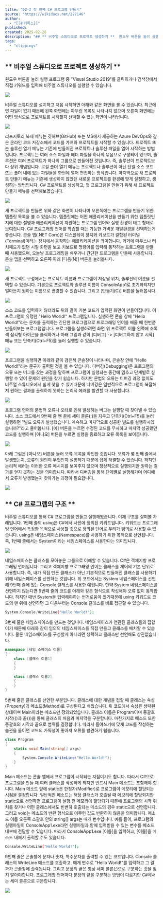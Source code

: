 ```yaml
---
title: "02-2 첫 번째 C# 프로그램 만들기"
source: "https://wikidocs.net/227146"
author:
  - "[[위키독스]]"
published:
created: 2025-02-28
description: "## ** 비주얼 스튜디오로 프로젝트 생성하기 **  윈도우 버튼을 눌러 실행 프로그램 중 \"Visual Studio 2019\"를 클릭하거나 검색창에서 직접 키워드를 입력해 비주…"
tags:
  - "clippings"
---
```

## \*\* 비주얼 스튜디오로 프로젝트 생성하기 \*\*

윈도우 버튼을 눌러 실행 프로그램 중 "Visual Studio 2019"를 클릭하거나 검색창에서 직접 키워드를 입력해 비주얼 스튜디오를 실행할 수 있습니다.

![](https://wikidocs.net/images/page/227146/01_%E1%84%87%E1%85%B5%E1%84%8C%E1%85%AE%E1%84%8B%E1%85%A5%E1%86%AF_%E1%84%89%E1%85%B3%E1%84%90%E1%85%B2%E1%84%83%E1%85%B5%E1%84%8B%E1%85%A9_%E1%84%89%E1%85%B5%E1%86%AF%E1%84%92%E1%85%A2%E1%86%BC.png)

비주얼 스튜디오를 설치하고 처음 시작하면 아래와 같은 화면을 볼 수 있습니다. 최근에 연 파일이 없기 때문에 왼쪽 화면에는 아무런 목록도 나타나지 않으며 오른쪽 화면에는 어떤 방식으로 프로젝트를 시작할지 선택할 수 있는 화면이 나타납니다.

![](https://wikidocs.net/images/page/227146/02_%E1%84%87%E1%85%B5%E1%84%8C%E1%85%AE%E1%84%8B%E1%85%A5%E1%86%AF_%E1%84%89%E1%85%B5%E1%84%90%E1%85%B2%E1%84%83%E1%85%B5%E1%84%8B%E1%85%A9_%E1%84%89%E1%85%B5%E1%84%8C%E1%85%A1%E1%86%A8.png)

리포지토리 복제 메뉴는 깃허브(GitHub) 또는 MS에서 제공하는 Azure DevOps와 같은 온라인 코드 저장소에서 코드를 가져와 프로젝트를 시작할 수 있습니다. 프로젝트 또는 솔루션 열기 메뉴는 기존에 만들어진 프로젝트나 솔루션 파일을 열어 시작하는 방법입니다. 프로젝트는 여러 소스 파일과 헤더 파일을 하나의 묶음으로 구성되어 있으며, 솔루션은 여러 프로젝트가 하나의 그룹으로 만들어진 것입니다. 즉, 솔루션이 프로젝트보다 상위 개념입니다. 로컬 폴더 열기 메뉴는 프로젝트나 솔루션이 아닌 단일 소스 코드 또는 폴더 내에 있는 파일들을 한번에 열어 편집하는 방식입니다. 마지막으로 새 프로젝트 만들기 메뉴는 기존에 생성하지 않았던 새로운 프로젝트를 환경에 맞게 설정하고, 생성하는 방법입니다. C# 프로젝트를 생성하고, 첫 프로그램을 만들기 위해 새 프로젝트 만들기 메뉴를 선택해보겠습니다.

![](https://wikidocs.net/images/page/227146/03_%E1%84%89%E1%85%A2_%E1%84%91%E1%85%B3%E1%84%85%E1%85%A9%E1%84%8C%E1%85%A6%E1%86%A8%E1%84%90%E1%85%B3_%E1%84%86%E1%85%A1%E1%86%AB%E1%84%83%E1%85%B3%E1%86%AF%E1%84%80%E1%85%B5.png)

새 프로젝트를 만들면 위와 같은 화면이 나타나며 오른쪽에는 프로그램을 만들기 위한 템플릿 목록을 볼 수 있습니다. 템플릿에는 어떤 애플리케이션을 만들기 위한 템플릿인지에 대한 설명과 애플리케이션이 지원하는 프로그램 언어와 실행 환경이 태그 형태로 보여집니다. C# 프로그래밍 언어를 학습할 때는 가능한 가벼운 개발환경을 선택하는게 좋습니다. 콘솔 앱(.NET Core)은 디스플레이 장치와 키보드가 결합된 터미널(Terminal)이라는 장치에서 동작하는 애플리케이션을 의미합니다. 과거에 마우스나 터치패드가 없던 시절 화면을 보고 키보드로 명령어를 입력해 동작하는 프로그램을 만들 때 사용했으며, 오늘날 프로그래밍을 배우거나 간단한 프로그램을 만들때 사용합니다. 콘솔 앱을 선택하고 오른쪽 아래 \[다음(N)\] 버튼을 눌러봅니다.

![](https://wikidocs.net/images/page/227146/04_%E1%84%89%E1%85%A2_%E1%84%91%E1%85%B3%E1%84%85%E1%85%A9%E1%84%8C%E1%85%A6%E1%86%A8%E1%84%90%E1%85%B3_%E1%84%80%E1%85%AE%E1%84%89%E1%85%A5%E1%86%BC.png)

새 프로젝트 구성에서는 프로젝트 이름과 프로그램이 저장될 위치, 솔루션의 이름을 선택할 수 있습니다. 기본으로 프로젝트와 솔루션 이름이 ConsoleApp1로 초기화되지만 얼마든지 원하는 이름으로 변경할 수 있습니다. 그리고 \[만들기(C)\] 버튼을 눌러봅시다.

![](https://wikidocs.net/images/page/227146/05_%E1%84%87%E1%85%B5%E1%84%8C%E1%85%AE%E1%84%8B%E1%85%A5%E1%86%AF_%E1%84%89%E1%85%B3%E1%84%90%E1%85%B2%E1%84%83%E1%85%B5%E1%84%8B%E1%85%A9_%E1%84%91%E1%85%A7%E1%86%AB%E1%84%8C%E1%85%B5%E1%86%B8%E1%84%92%E1%85%AA%E1%84%86%E1%85%A7%E1%86%AB.png)

소스 코드를 입력하지 않더라도 위와 같이 기본 코드가 입력된 화면이 만들어집니다. 이 프로그램이 유명한 "Hello World!" 프로그램입니다. 실행하면 콘솔 창에 "Hello World!"라는 문자를 출력하는 간단한 프로그램으로 프로그래밍 언어를 배울 때 한번쯤 만들어보는 프로그램입니다. 프로그램을 실행하려면 화면 위 프로젝트 이름 왼쪽에 초록색 삼각형 아이콘을 클릭하거나 아래 그림과 같이 \[디버그\] -> \[디버그하지 않고 시작\] 메뉴 또는 단축키(Ctrl+F5)를 눌러 실행할 수 있습니다.

![](https://wikidocs.net/images/page/227146/06_%E1%84%86%E1%85%A6%E1%84%82%E1%85%B2%E1%84%85%E1%85%A9_%E1%84%89%E1%85%B5%E1%86%AF%E1%84%92%E1%85%A2%E1%86%BC%E1%84%92%E1%85%A1%E1%84%80%E1%85%B5.png)

프로그램을 실행하면 아래와 같이 검은색 콘솔창이 나타나며, 콘솔창 안에 "Hello World!"라는 문구가 출력된 것을 볼 수 있습니다. 디버깅(Debugging)은 프로그램의 오류 또는 버그를 찾는 과정을 말하며 프로그램이 실행되는 중간에 멈추고 단계별로 실행할 수 있어 문제의 원인을 찾기 쉽습니다. 하지만 문법의 오류는 디버깅 과정 없이도 비주얼 스튜디오에서 쉽게 찾을 수 있기때문에 디버깅은 일반적으로 프로그램이 복잡해져 원하는 결과를 출력하지 못하는 논리적 에러를 발견할 때 사용합니다.

![](https://wikidocs.net/images/page/227146/07_Hello_World_%E1%84%91%E1%85%B3%E1%84%85%E1%85%A9%E1%84%80%E1%85%B3%E1%84%85%E1%85%A2%E1%86%B7_%E1%84%89%E1%85%B5%E1%86%AF%E1%84%92%E1%85%A2%E1%86%BC.png)

프로그램 언어의 문법적 오류나 오타로 인해 발생하는 버그는 실행할 때 찾아낼 수 있습니다. 소스 코드에서 9번째 줄 맨 끝에 세미 콜론(;)을 지우고 단축키(Ctrl+F5)를 눌러 실행하면 "빌드 오류가 발생했습니다. 계속하고 마지막으로 성공한 빌드를 실행하시겠습니까?"라고 물어봅니다. \[예\] 버튼을 누르면 수정된 코드를 무시하고 마지막 성공했던 코드를 실행하며 \[아니오\] 버튼을 누르면 실행을 종료하고 오류 목록을 보여줍니다.

![](https://wikidocs.net/images/page/227146/08_%E1%84%87%E1%85%B5%E1%86%AF%E1%84%83%E1%85%B3_%E1%84%8B%E1%85%A9%E1%84%85%E1%85%B2.png)

아래 그림은 \[아니오\] 버튼을 눌러 오류 목록을 확인한 것입니다. 오류가 몇 번째 줄에서 발생했는지, 오류의 원인이 무엇인지 설명하기 때문에 쉽게 해결할 수 있습니다. 하지만 논리적 에러는 이러한 오류 메시지를 보여주지 않으며 정상적으로 실행되지만 원하는 결과를 얻지 못하는 것을 의미합니다. 따라서 디버깅을 통해 단계별로 실행해가며 어디에서 오류가 발생했는지 찾아가는 과정이 필요합니다.

![](https://wikidocs.net/images/page/227146/09_%E1%84%8B%E1%85%A9%E1%84%85%E1%85%B2_%E1%84%86%E1%85%A6%E1%84%89%E1%85%B5%E1%84%8C%E1%85%B5.png)

## \*\* C# 프로그램의 구조 \*\*

비주얼 스튜디오를 통해 C# 프로그램을 만들고 실행해봤습니다. 이제 구조를 살펴볼 차례입니다. 1번째 줄의 using은 C#에서 사전에 정의된 키워드입니다. 키워드는 프로그래밍 언어에서 특정한 목적으로 사용할 것으로 정의된 단어로 우리가 임의로 사용할 수 없습니다. using은 네임스페이스(Namespace)를 사용하기 위한 목적으로 선언됩니다. 즉, 1번째 줄에서는 System이라는 네임스페이스를 사용한다는 의미입니다.

![](https://wikidocs.net/images/page/227146/10_%E1%84%8F%E1%85%A9%E1%84%83%E1%85%B3_%E1%84%87%E1%85%AE%E1%86%AB%E1%84%89%E1%85%A5%E1%86%A8.png)

네임스페이스는 클래스를 모아놓은 그룹으로 이해할 수 있습니다. C#은 객체지향 프로그래밍 언어입니다. 그리고 객체지향 프로그래밍 언어는 클래스를 제어의 기본 단위로 사용합니다. 즉, 내가 직접 만든 클래스가 아닌 기본적으로 만들어진 클래스를 사용하기 위해 네임스페이스를 선언하는 것입니다. 위 코드에서는 System 네임스페이스를 선언해 9번째 줄에 있는 Console 클래스를 사용한 예입니다. 만약 System 네임스페이스를 선언하지 않는다면 9번째 줄의 코드를 아래와 같은 형식으로 작성해야 오류 없이 동작합니다. 하지만 매번 System을 입력해야하는 번거로움이 있기때문에 using 키워드로 코드의 맨 위에 선언하면 그 다음부터는 Console 클래스를 바로 접근할 수 있습니다.

```bash
System.Console.WriteLine("Hello World!");
```

3번째 줄은 네임스페이스를 만드는 것입니다. 네임스페이스가 연관된 클래스들의 집합이기 때문에 아래와 같이 임의의 네임스페이스를 직접 만들고 클래스를 배치할 수 있습니다. 물론 네임스페이스를 구성할게 아니라면 생략하고 클래스만 선언해도 상관없습니다.

```cpp
namespace [네임 스페이스 이름]
{
    class [클래스 이름1]
    {
    }

    class [클래스 이름2]
    {
    }
}
```

5번째 줄은 클래스를 선언한 부분입니다. 클래스에 대한 개념을 접할 때 클래스는 속성(Property)과 메소드(Method)로 구성된다고 배웠습니다. 위 코드에서 속성은 생략된 상태이며 Main이라는 메소드만 정의되었습니다. 클래스 이름은 Program이며 중괄호 시작({)과 끝(})을 통해 클래스의 처음과 마지막을 구분합니다. 마찬가지로 메소드 또한 중괄호의 시작과 끝으로 범위를 결정합니다. 따라서 들여쓰기에 맞게 코드를 작성하는 습관을 들이면 코드의 가독성이 좋아져 오류를 발견하기 쉽습니다.

```csharp
class Program
{
    static void Main(string[] args)
    {
        System.Console.WriteLine("Hello World!");
    }
}
```

Main 메소드는 콘솔 앱에서 프로그램이 시작되는 지점이기도 합니다. 따라서 C#으로 프로그램을 만들 때 여러 클래스를 작성하게 되지만 반드시 Main 메소드는 포함해야 합니다. Main 메소드 앞에 static은 한정자(Modifier)로 프로그램이 메모리에 할당되는 시점을 결정합니다. 일반적인 메소드는 해당 클래스가 호출될 때 메모리에 할당되지만 static으로 선언하면 프로그램이 실행 전 메모리에 할당되기 때문에 프로그램의 시작 위치를 찾거나 어떤 클래스에서도 빈번히 호출되는 메소드의 경우 static으로 선언합니다. 그리고 void는 메소드의 반환 형식으로 아무런 값도 반환하지 않음을 의미합니다. 메소드 이름 오른쪽 소괄호 안의 string\[\] args는 매개 변수입니다. 예를 들어, 프로그램의 실행파일이 ConsoleApp1.exe라면 실행파일과 함께 입력받을 수 있는 변수를 메소드 내부에 전달할 수 있습니다. 따라서 ConsoleApp1.exe \[이름\]을 입력하고, \[이름\]을 메소드 내에서 출력할 수도 있습니다.

```bash
Console.WriteLine("Hello World!");
```

9번째 줄은 콘솔창에 문자나 숫자, 특수문자를 출력할 수 있는 코드입니다. Console 클래스의 WriteLine 메소드를 호출하고, 매개 변수로 "Hello World!"를 입력하고 그 결과가 콘솔창에 출력됩니다. 그리고 문장의 끝은 항상 세미 콜론(;)으로 구분하는 것을 잊지 말아야합니다. 프로그래밍 언어마다 문장의 끝을 구분하는 방법이 다르지만 C#에서는 세미 콜론으로 구분합니다.

![](https://www.youtube.com/watch?v=ahl-LAGFHZI)